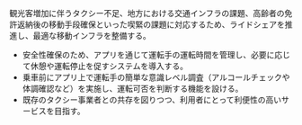 観光客増加に伴うタクシー不足、地方における交通インフラの課題、高齢者の免許返納後の移動手段確保といった喫緊の課題に対応するため、ライドシェアを推進し、最適な移動インフラを整備する。
*   安全性確保のため、アプリを通じて運転手の運転時間を管理し、必要に応じて休憩や運転停止を促すシステムを導入する。
*   乗車前にアプリ上で運転手の簡単な意識レベル調査（アルコールチェックや体調確認など）を実施し、運転可否を判断する機能を設ける。
*   既存のタクシー事業者との共存を図りつつ、利用者にとって利便性の高いサービスを目指す。